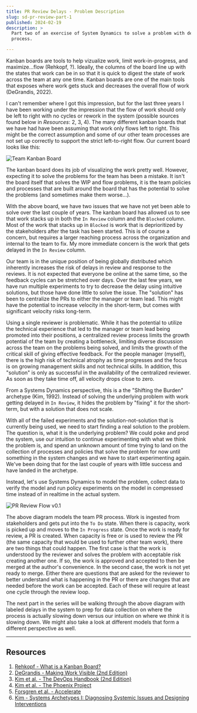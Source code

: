 ```yaml
---
title: PR Review Delays - Problem Description
slug: sd-pr-review-part-1
published: 2024-02-19
description: >
  Part two of an exercise of System Dynamics to solve a problem with delays in our PR review
  process.

---
```


Kanban boards are tools to help vizualize work, limit work-in-progress, and maximize...flow (Rehkopf, ?). Ideally, the
columns of the board line up with the states that work can be in so that it is quick to digest the state of work across
the team at any one time. Kanban boards are one of the main tools that exposes where work gets stuck and decreases the
overall flow of work (DeGrandis, 2022).

I can't remember where I got this impression, but for the last three years I have been working under the impression that
the flow of work should only be left to right with no cycles or rework in the system (possible sources found below in
*Resources*: 2, 3, 4). The many different kanban boards that we have had have been assuming that work only flows left to
right. This might be the correct assumption and some of our other team processes are not set up correctly to support the
strict left-to-right flow. Our current board looks like this:

![Team Kanban Board](/posts/0029/kanban-board-v0_1.png)

The kanban board does its job of visualizing the work pretty well. However, expecting it to solve the problems for the
team has been a mistake. It isn't the board itself that solves the WIP and flow problems, it is the team policies and
processes that are built around the board that has the potential to solve the problems (and sometimes make them
worse...). 

With the above board, we have two issues that we have not yet been able to solve over the last couple of years. The
kanban board has allowed us to see that work stacks up in both the `In Review` column and the `Blocked` column. Most of
the work that stacks up in `Blocked` is work that is deprioritized by the stakeholders after the task has been started.
This is of course a concern, but requires a larger reaching process across the organization and internal to the team to
fix. My more immediate concern is the work that gets delayed in the `In Review` column.

Our team is in the unique position of being globally distributed which inherently increases the risk of delays in review
and response to the reviews. It is not expected that everyone be online at the same time, so the feedback cycles can be
stretched over days. Over the last few years, we have run multiple experiments to try to decrease the delay using
intuitive solutions, but those have done little to solve the issue. The "solution" has been to centralize the PRs to
either the manager or team lead. This might have the potential to increase velocity in the short-term, but comes with
significant velocity risks long-term.

Using a single reviewer is problematic. While it has the potential to utilize the technical experience that led to
the manager or team lead being promoted into their positions, a centralized review process limits the growth potential
of the team by creating a bottleneck, limiting diverse discussion across the team on the problems being solved, and
limits the growth of the critical skill of giving effective feedback. For the people manager (myself), there is the
high risk of technical atrophy as time progresses and the focus is on growing management skills and not technical
skills. In addition, this "solution" is only as successful in the availability of the centralized reviewer. As soon as
they take time off, all velocity drops close to zero. 

From a Systems Dynamics perspective, this is a the "Shifting the Burden" archetype (Kim, 1992). Instead of solving the
underlying problem with work getting delayed in `In Review`, it hides the problem by "fixing" it for the short-term, but
with a solution that does not scale.

With all of the failed experiments and the solution-not-solution that is currently being used, we need to start finding
a real solution to the problem. The question is, what it is the underlying problem? We could poke and prod the system,
use our intuition to continue experimenting with what we think the problem is, and spend an unknown amount of time
trying to land on the collection of processes and policies that solve the problem for now until something in the system
changes and we have to start experimenting again. We've been doing that for the last couple of years with little success
and have landed in the archetype.

Instead, let's use Systems Dynamics to model the problem, collect data to verify the model and run policy experiments on
the model in compressed time instead of in realtime in the actual system.

![PR Review Flow v0.1](/posts/0029/flow-diagram-v0_1.png)

The above diagram models the team PR process. Work is ingested from stakeholders and gets put into the `To Do`
state. When there is capacity, work is picked up and moves to the `In Progress` state. Once the work is ready for
review, a PR is created. When capacity is free or is used to review the PR (the same capacity that would be used to
further other team work), there are two things that could happen. The first case is that the work is understood by the
reviewer and solves the problem with acceptable risk creating another one. If so, the work is approved and accepted to
then be merged at the author's convenience. In the second case, the work is not yet ready to merge. Either there are
questions that are asked for the reviewer to better understand what is happening in the PR or there are changes that are
needed before the work can be accepted. Each of these will require at least one cycle through the review loop.

The next part in the series will be walking through the above diagram with labeled delays in the system to prep for data
collection on where the process is actually slowing down versus our intuition on where we _think_ it is slowing down. We
might also take a look at different models that form a different perspective as well.


---

## Resources

1. [Rehkopf - What is a Kanban Board?](https://www.atlassian.com/agile/kanban/boards)
2. [DeGrandis - Making Work Visible (2nd Edition)](https://itrevolution.com/product/making-work-visible/)
3. [Kim et al. - The DevOps Handbook (2nd Edition)](https://itrevolution.com/product/the-devops-handbook-second-edition/)
4. [Kim et al. - The Phoenix Project](https://itrevolution.com/product/the-phoenix-project/)
5. [Forsgren et al. - Accelerate](https://itrevolution.com/product/accelerate/)
6. [Kim - Systems Archetypes I: Diagnosing Systemic Issues and Designing Interventions](https://thesystemsthinker.com/systems-archetypes-i-diagnosing-systemic-issues-and-designing-interventions/)
